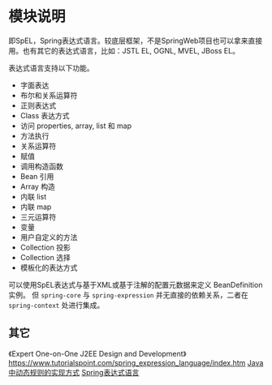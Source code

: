 # 模块说明
即SpEL，Spring表达式语言。较底层框架，不是SpringWeb项目也可以拿来直接用。也有其它的表达式语言，比如：JSTL EL, OGNL, MVEL, JBoss EL。

表达式语言支持以下功能。
* 字面表达
* 布尔和关系运算符
* 正则表达式
* Class 表达方式
* 访问 properties, array, list 和 map
* 方法执行
* 关系运算符
* 赋值
* 调用构造函数
* Bean 引用
* Array 构造
* 内联 list
* 内联 map
* 三元运算符
* 变量
* 用户自定义的方法
* Collection 投影
* Collection 选择
* 模板化的表达方式


可以使用SpEL表达式与基于XML或基于注解的配置元数据来定义 BeanDefinition 实例。
但 `spring-core` 与 `spring-expression` 并无直接的依赖关系，二者在 `spring-context` 处进行集成。

## 其它
《Expert One-on-One J2EE Design and Development》
https://www.tutorialspoint.com/spring_expression_language/index.htm
[Java中动态规则的实现方式](https://zhuanlan.zhihu.com/p/256299423)
[Spring表达式语言](http://ifeve.com/spring-6-spel/)